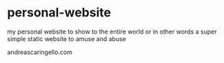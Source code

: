 # personal-website
my personal website to show to the entire world or in other words a super simple static website to amuse and abuse

andreascaringello.com
